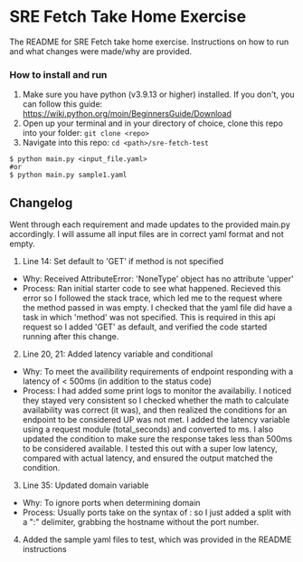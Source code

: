 
# SRE Fetch Take Home Exercise 

The README for SRE Fetch take home exercise. Instructions on how to run and what changes were made/why are provided.

### How to install and run

1) Make sure you have python (v3.9.13 or higher) installed. If you don't, you can follow this guide: https://wiki.python.org/moin/BeginnersGuide/Download   
2) Open up your terminal and in your directory of choice, clone this repo into your folder:
```git clone <repo>```
3) Navigate into this repo:
```cd <path>/sre-fetch-test```

```Shell
$ python main.py <input_file.yaml>
#or
$ python main.py sample1.yaml
```

## Changelog 
Went through each requirement and made updates to the provided main.py accordingly. 
I will assume all input files are in correct yaml format and not empty.

1) Line 14: Set default to 'GET' if method is not specified
- Why: Received AttributeError: 'NoneType' object has no attribute 'upper'
- Process: Ran initial starter code to see what happened. Recieved this error so I followed the stack trace, which led me to the request where the method passed in was empty. I checked that the yaml file did have a task in which 'method' was not specified. This is required in this api request so I added 'GET' as default, and verified the code started running after this change.

2) Line 20, 21: Added latency variable and conditional
- Why: To meet the availibility requirements of endpoint responding with a latency of < 500ms (in addition to the status code)
- Process: I had added some print logs to monitor the availabiliy. I noticed they stayed very consistent so I checked whether the math to calculate availability was correct (it was), and then realized the conditions for an endpoint to be considered UP was not met. I added the latency variable using a request module (total_seconds) and converted to ms. I also updated the condition to make sure the response takes less than 500ms to be considered available. I tested this out with a super low latency, compared with actual latency, and ensured the output matched the condition.

3) Line 35: Updated domain variable
- Why: To ignore ports when determining domain
- Process: Usually ports take on the syntax of <IP>:<port> so I just added a split with a ":" delimiter, grabbing the hostname without the port number.

4) Added the sample yaml files to test, which was provided in the README instructions